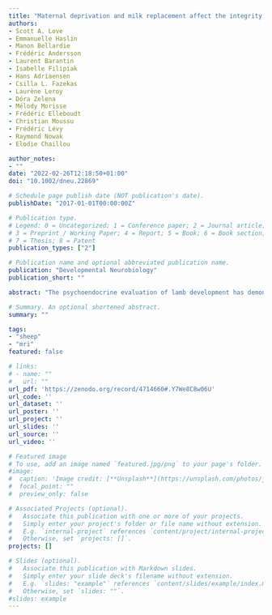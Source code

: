 ```yaml
---
title: "Maternal deprivation and milk replacement affect the integrity of gray and white matter in the developing lamb brain"
authors:
- Scott A. Love
- Emmanuelle Haslin
- Manon Bellardie
- Frédéric Andersson
- Laurent Barantin
- Isabelle Filipiak
- Hans Adriaensen
- Csilla L. Fazekas
- Laurène Leroy
- Dóra Zelena
- Mélody Morisse
- Frédéric Elleboudt
- Christian Moussu
- Frédéric Lévy
- Raymond Nowak
- Elodie Chaillou

author_notes:
- ""
date: "2022-02-26T12:18:50+01:00"
doi: "10.1002/dneu.22869"

# Schedule page publish date (NOT publication's date).
publishDate: "2017-01-01T00:00:00Z"

# Publication type.
# Legend: 0 = Uncategorized; 1 = Conference paper; 2 = Journal article;
# 3 = Preprint / Working Paper; 4 = Report; 5 = Book; 6 = Book section;
# 7 = Thesis; 8 = Patent
publication_types: ["2"]

# Publication name and optional abbreviated publication name.
publication: "Developmental Neurobiology"
publication_short: ""

abstract: "The psychoendocrine evaluation of lamb development has demonstrated that maternal deprivation and milk replacement alters health, behavior, and endocrine profiles. While lambs are able to discriminate familiar and non-familiar conspecifics (mother or lamb), only lambs reared with their mother develop such clear social discrimination or preference. Lambs reared without mother display no preference for a specific lamb from its own group. Differences in exploratory and emotional behaviors between mother-reared and mother-deprived lambs have also been reported. As these behavioural abilities are supported by the brain, we hypothesize that rearing with maternal deprivation and milk replacement leads to altered brain development and maturation. To test this hypothesis, we examined brain morphometric and microstructural variables extracted from in vivo T1-weighted and diffusion-weighted magnetic resonance images acquired longitudinally (1 week, 1.5 months, and 4.5 months of age) in mother-reared and mother-deprived lambs. From the morphometric variables the caudate nuclei volume was found to be smaller for mother-deprived than for mother-reared lambs. T1-weighted signal intensity and radial diffusivity were higher for mother-deprived than for mother-reared lambs in both the white and gray matters. The fractional anisotropy of the white matter was lower for mother-deprived than for mother-reared lambs. Based on these morphometric and microstructural characteristics we conclude that maternal deprivation delays and affects lamb brain growth and maturation."

# Summary. An optional shortened abstract.
summary: ""

tags:
- "sheep"
- "mri"
featured: false

# links:
# - name: ""
#   url: ""
url_pdf: 'https://zenodo.org/record/4714660#.Y7We8C8w06U'
url_code: ''
url_dataset: ''
url_poster: ''
url_project: ''
url_slides: ''
url_source: ''
url_video: ''

# Featured image
# To use, add an image named `featured.jpg/png` to your page's folder.
#image:
#  caption: 'Image credit: [**Unsplash**](https://unsplash.com/photos/jdD8gXaTZsc)'
#  focal_point: ""
#  preview_only: false

# Associated Projects (optional).
#   Associate this publication with one or more of your projects.
#   Simply enter your project's folder or file name without extension.
#   E.g. `internal-project` references `content/project/internal-project/index.md`.
#   Otherwise, set `projects: []`.
projects: []

# Slides (optional).
#   Associate this publication with Markdown slides.
#   Simply enter your slide deck's filename without extension.
#   E.g. `slides: "example"` references `content/slides/example/index.md`.
#   Otherwise, set `slides: ""`.
#slides: example
---
```

